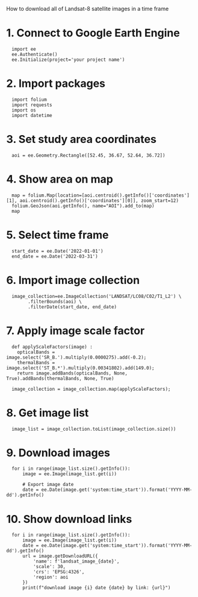 How to download all of Landsat-8 satellite images in a time frame

# 1. Connect to Google Earth Engine
      import ee
      ee.Authenticate()
      ee.Initialize(project='your project name')

# 2. Import packages
      import folium
      import requests
      import os
      import datetime

# 3. Set study area coordinates
      aoi = ee.Geometry.Rectangle([52.45, 36.67, 52.64, 36.72])

# 4. Show area on map
      map = folium.Map(location=[aoi.centroid().getInfo()['coordinates'][1], aoi.centroid().getInfo()['coordinates'][0]], zoom_start=12)
      folium.GeoJson(aoi.getInfo(), name="AOI").add_to(map)
      map

# 5. Select time frame
      start_date = ee.Date('2022-01-01')
      end_date = ee.Date('2022-03-31')

# 6. Import image collection
      image_collection=ee.ImageCollection('LANDSAT/LC08/C02/T1_L2') \
            .filterBounds(aoi) \
            .filterDate(start_date, end_date)

# 7. Apply image scale factor
      def applyScaleFactors(image) :
        opticalBands = image.select('SR_B.').multiply(0.0000275).add(-0.2);
        thermalBands = image.select('ST_B.*').multiply(0.00341802).add(149.0);
        return image.addBands(opticalBands, None, True).addBands(thermalBands, None, True)

      image_collection = image_collection.map(applyScaleFactors);

# 8. Get image list
      image_list = image_collection.toList(image_collection.size())

# 9. Download images
      for i in range(image_list.size().getInfo()):
          image = ee.Image(image_list.get(i))
      
          # Export image date
          date = ee.Date(image.get('system:time_start')).format('YYYY-MM-dd').getInfo()

# 10. Show download links
      for i in range(image_list.size().getInfo()):
          image = ee.Image(image_list.get(i))
          date = ee.Date(image.get('system:time_start')).format('YYYY-MM-dd').getInfo()
          url = image.getDownloadURL({
              'name': f'landsat_image_{date}',
              'scale': 30,
              'crs': 'EPSG:4326',
              'region': aoi
          })
          print(f"download image {i} date {date} by link: {url}")
